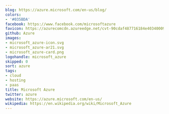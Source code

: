 ```yaml
---
blog: https://azure.microsoft.com/en-us/blog/
colors:
- '#035BDA'
facebook: https://www.facebook.com/microsoftazure
favicon: https://azurecomcdn.azureedge.net/cvt-90cdaf487716184e4034000935c605d1633926d348116d198f355a98b8c6cd21/images/icon/favicon.ico
github: Azure
images:
- microsoft_azure-icon.svg
- microsoft_azure-ar21.svg
- microsoft_azure-card.png
logohandle: microsoft_azure
skipped: 0
sort: azure
tags:
- cloud
- hosting
- paas
title: Microsoft Azure
twitter: azure
website: https://azure.microsoft.com/en-us/
wikipedia: https://en.wikipedia.org/wiki/Microsoft_Azure
---
```

